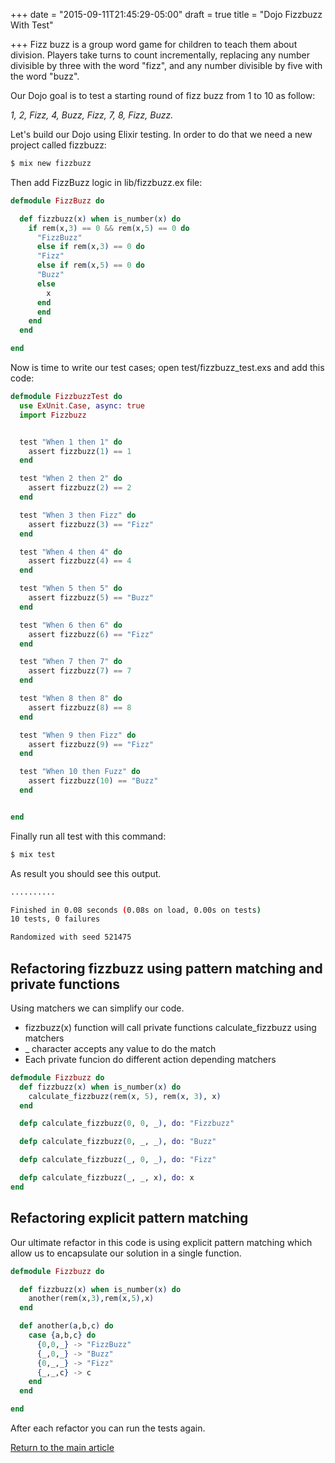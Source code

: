 +++
date = "2015-09-11T21:45:29-05:00"
draft = true
title = "Dojo Fizzbuzz With Test"

+++
Fizz buzz is a group word game for children to teach them about division. Players take turns to count incrementally, replacing any number divisible by three with the word "fizz", and any number divisible by five with the word "buzz".

Our Dojo goal is to test a starting round of fizz buzz from 1 to 10 as follow:

  *1, 2, Fizz, 4, Buzz, Fizz, 7, 8, Fizz, Buzz.*

Let's build our Dojo using Elixir testing. In order to do that we need a new project called fizzbuzz:

```bash
$ mix new fizzbuzz
```

Then add FizzBuzz logic in lib/fizzbuzz.ex file:

```elixir
defmodule FizzBuzz do

  def fizzbuzz(x) when is_number(x) do
    if rem(x,3) == 0 && rem(x,5) == 0 do
      "FizzBuzz"
      else if rem(x,3) == 0 do
      "Fizz"
      else if rem(x,5) == 0 do
      "Buzz"
      else
        x
      end
      end
    end
  end

end
```

Now is time to write our test cases; open test/fizzbuzz_test.exs and add this code:

```elixir
defmodule FizzbuzzTest do
  use ExUnit.Case, async: true
  import Fizzbuzz


  test "When 1 then 1" do
    assert fizzbuzz(1) == 1
  end

  test "When 2 then 2" do
    assert fizzbuzz(2) == 2
  end

  test "When 3 then Fizz" do
    assert fizzbuzz(3) == "Fizz"
  end

  test "When 4 then 4" do
    assert fizzbuzz(4) == 4
  end

  test "When 5 then 5" do
    assert fizzbuzz(5) == "Buzz"
  end

  test "When 6 then 6" do
    assert fizzbuzz(6) == "Fizz"
  end

  test "When 7 then 7" do
    assert fizzbuzz(7) == 7
  end

  test "When 8 then 8" do
    assert fizzbuzz(8) == 8
  end

  test "When 9 then Fizz" do
    assert fizzbuzz(9) == "Fizz"
  end

  test "When 10 then Fuzz" do
    assert fizzbuzz(10) == "Buzz"
  end


end

```

Finally run all test with this command:

```bash
$ mix test
```

As result you should see this output.

```bash
..........

Finished in 0.08 seconds (0.08s on load, 0.00s on tests)
10 tests, 0 failures

Randomized with seed 521475
```

## Refactoring fizzbuzz using pattern matching and private functions

Using matchers we can simplify our code.

* fizzbuzz(x) function will call private functions calculate_fizzbuzz using matchers
* _ character accepts any value to do the match
* Each private funcion do different action depending matchers

```elixir
defmodule Fizzbuzz do
  def fizzbuzz(x) when is_number(x) do
    calculate_fizzbuzz(rem(x, 5), rem(x, 3), x)
  end

  defp calculate_fizzbuzz(0, 0, _), do: "Fizzbuzz"

  defp calculate_fizzbuzz(0, _, _), do: "Buzz"

  defp calculate_fizzbuzz(_, 0, _), do: "Fizz"

  defp calculate_fizzbuzz(_, _, x), do: x
end
```

## Refactoring explicit pattern matching

Our ultimate refactor in this code is using explicit pattern matching which allow us to encapsulate our solution in a single function.

```elixir
defmodule Fizzbuzz do

  def fizzbuzz(x) when is_number(x) do
    another(rem(x,3),rem(x,5),x)
  end

  def another(a,b,c) do
    case {a,b,c} do
      {0,0,_} -> "FizzBuzz"
      {_,0,_} -> "Buzz"
      {0,_,_} -> "Fizz"
      {_,_,c} -> c
    end
  end

end
```

After each refactor you can run the tests again.

[Return to the main article](/techtalk/elixir)
